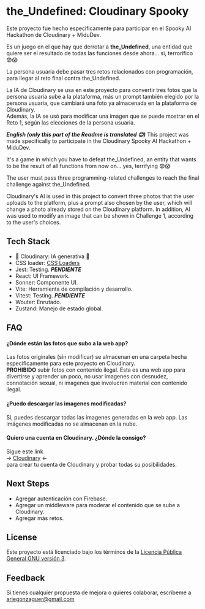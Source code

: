 # the_Undefined: Cloudinary Spooky

Este proyecto fue hecho especificamente para participar en el Spooky AI Hackathon de Cloudinary + MiduDev.

Es un juego en el que hay que derrotar a **the_Undefined**, una entidad que quiere ser el resultado de todas las funciones desde ahora... si, terrorífico 😨😱

La persona usuaria debe pasar tres retos relacionados con programación, para llegar al reto final contra the_Undefined.

La IA de Cloudinary se usa en este proyecto para convertir tres fotos que la persona usuaria sube a la plataforma, más un prompt también elegido por la persona usuaria, que cambiará una foto ya almacenada en la plataforma de Cloudinary.\
Además, la IA se usó para modificar una imagen que se puede mostrar en el Reto 1, según las elecciones de la persona usuaria.

***English (only this part of the Readme is translated 😊)***
This project was made specifically to participate in the Cloudinary Spooky AI Hackathon + MiduDev.

It's a game in which you have to defeat the_Undefined, an entity that wants to be the result of all functions from now on... yes, terrifying 😨😱

The user must pass three programming-related challenges to reach the final challenge against the_Undefined.

Cloudinary's AI is used in this project to convert three photos that the user uploads to the platform, plus a prompt also chosen by the user, which will change a photo already stored on the Cloudinary platform.
In addition, AI was used to modify an image that can be shown in Challenge 1, according to the user's choices.

## Tech Stack

- 🌟 Cloudinary: IA generativa 🌟
- CSS loader: [CSS Loaders](https://css-loaders.com/progress/)
- Jest: Testing. ***PENDIENTE***
- React: UI Framework.
- Sonner: Componente UI.
- Vite: Herramienta de compilación y desarrollo.
- Vitest: Testing. ***PENDIENTE***
- Wouter: Enrutado.
- Zustand: Manejo de estado global.

## FAQ

#### ¿Dónde están las fotos que subo a la web app?

Las fotos originales (sin modificar) se almacenan en una carpeta hecha específicamente para este proyecto en Cloudinary.\
**PROHIBIDO** subir fotos con contenido ilegal. Esta es una web app para divertirse y aprender un poco, no usar imagenes con desnudez, connotación sexual, ni imagenes que involucren material con contenido ilegal.

#### ¿Puedo descargar las imagenes modificadas?

Si, puedes descargar todas las imagenes generadas en la web app. Las imágenes modificadas no se almacenan en la nube.

#### Quiero una cuenta en Cloudinary. ¿Dónde la consigo?

Sigue este link\
-> [Cloudinary](https://cloudinary.com/invites/lpov9zyyucivvxsnalc5/ybfzlawop0j6u8md0mkg?t=default) <-\
para crear tu cuenta de Cloudinary y probar todas su posibilidades.

## Next Steps

- Agregar autenticación con Firebase.
- Agregar un middleware para moderar el contenido que se sube a Cloudinary.
- Agregar más retos.

## License

Este proyecto está licenciado bajo los términos de la [Licencia Pública General GNU versión 3](https://www.gnu.org/licenses/gpl-3.0.html).

## Feedback

Si tienes cualquier propuesta de mejora o quieres colaborar, escríbeme a ariegonzaguer@gmail.com
